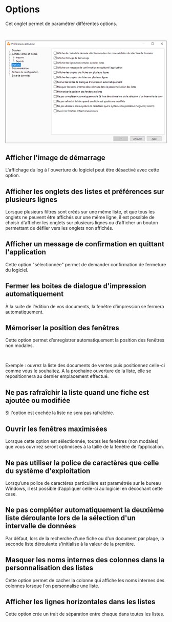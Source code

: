 # Options




Cet onglet permet de paramétrer différentes options.


 


![](OngletOptions.png)


## Afficher l'image de démarrage


L'affichage du log à l'ouverture du logiciel peut être désactivé avec cette option.


## Afficher les onglets des listes et préférences sur plusieurs lignes


Lorsque plusieurs filtres sont créés sur une même liste, et que tous les onglets ne peuvent être affichés sur une même ligne, il est possible de choisir d'afficher les onglets sur plusieurs lignes ou d’afficher un bouton permettant de défiler vers les onglets non affichés.


## Afficher un message de confirmation en quittant l'application


Cette option "sélectionnée" permet de demander confirmation de fermeture du logiciel.


## Fermer les boites de dialogue d'impression automatiquement


À la suite de l’édition de vos documents, la fenêtre d’impression se fermera automatiquement.


## Mémoriser la position des fenêtres


Cette option permet d’enregistrer automatiquement la position des fenêtres non modales.


 


Exemple : ouvrez la liste des documents de ventes puis positionnez celle-ci comme vous le souhaitez. A la prochaine ouverture de la liste, elle se repositionnera au dernier emplacement effectué.


## Ne pas rafraîchir la liste quand une fiche est ajoutée ou modifiée


Si l'option est cochée la liste ne sera pas rafraîchie.


## Ouvrir les fenêtres maximisées


Lorsque cette option est sélectionnée, toutes les fenêtres (non modales) que vous ouvrirez seront optimisées à la taille de la fenêtre de l’application.


## Ne pas utiliser la police de caractères que celle du système d'exploitation


Lorsqu’une police de caractères particulière est paramétrée sur le bureau Windows, il est possible d’appliquer celle-ci au logiciel en décochant cette case.


## Ne pas compléter automatiquement la deuxième liste déroulante lors de la sélection d'un intervalle de données


Par défaut, lors de la recherche d'une fiche ou d'un document par plage, la seconde liste déroulante s'initialise à la valeur de la première.


## Masquer les noms internes des colonnes dans la personnalisation des listes


Cette option permet de cacher la colonne qui affiche les noms internes des colonnes lorsque l'on personnalise une liste.


## Afficher les lignes horizontales dans les listes


Cette option crée un trait de séparation entre chaque dans toutes les listes.



